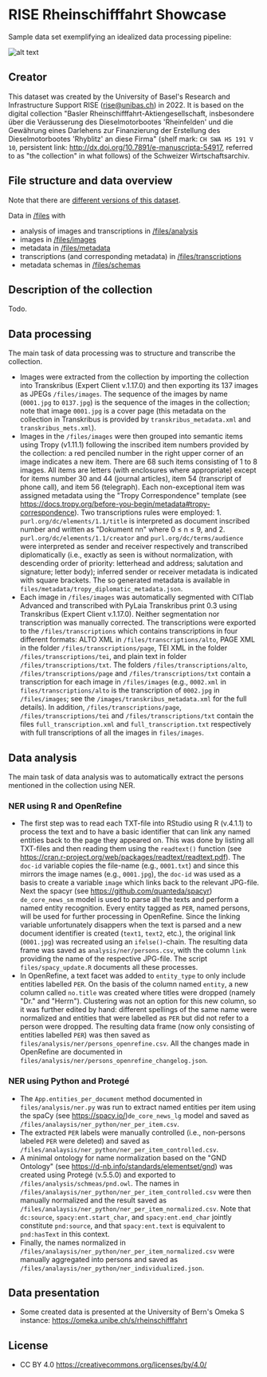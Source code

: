 # RISE Rheinschifffahrt Showcase

Sample data set exemplifying an idealized data processing pipeline:

![alt text](https://github.com/RISE-UNIBAS/rheinschifffahrt/blob/master/docs/pipeline.png?raw=true)

## Creator

This dataset was created by the University of Basel's Research and Infrastructure Support RISE (rise@unibas.ch) in 2022. It is based on the digital collection "Basler Rheinschifffahrt-Aktiengesellschaft, insbesondere über die Veräusserung des Dieselmotorbootes 'Rheinfelden' und die Gewährung eines Darlehens zur Finanzierung der Erstellung des Dieselmotorbootes 'Rhyblitz' an diese Firma" (shelf mark: `CH SWA HS 191 V 10`, persistent link: http://dx.doi.org/10.7891/e-manuscripta-54917, referred to as "the collection" in what follows) of the Schweizer Wirtschaftsarchiv.

## File structure and data overview

Note that there are [different versions of this dataset](https://github.com/RISE-UNIBAS/rheinschifffahrt/releases).

Data in [/files](https://github.com/RISE-UNIBAS/rheinschifffahrt/tree/master/files) with
- analysis of images and transcriptions in [/files/analysis](https://github.com/RISE-UNIBAS/rheinschifffahrt/master/files/analysis)
- images in [/files/images](https://github.com/RISE-UNIBAS/rheinschifffahrt/tree/master/files/images)
- metadata in [/files/metadata](https://github.com/RISE-UNIBAS/rheinschifffahrt/tree/master/files/metadata)
- transcriptions (and corresponding metadata) in [/files/transcriptions](https://github.com/RISE-UNIBAS/rheinschifffahrt/tree/master/files/transcriptions)
- metadata schemas in [/files/schemas](https://github.com/RISE-UNIBAS/rheinschifffahrt/tree/master/files/schemas)

## Description of the collection

Todo.

## Data processing

The main task of data processing was to structure and transcribe the collection.

- Images were extracted from the collection by importing the collection into Transkribus (Expert Client v.1.17.0) and then exporting its 137 images as JPEGs `/files/images`. The sequence of the images by name (`0001.jpg` to `0137.jpg`) is the sequence of the images in the collection; note that image `0001.jpg` is a cover page (this metadata on the collection in Transkribus is provided by `transkribus_metadata.xml` and `transkribus_mets.xml`). 
- Images in the `/files/images` were then grouped into semantic items using Tropy (v1.11.1) following the inscribed item numbers provided by the collection: a red penciled number in the right upper corner of an image indicates a new item. There are 68 such items consisting of 1 to 8 images. All items are letters (with enclosures where appropriate) except for items number 30 and 44 (journal articles), item 54 (transcript of phone call), and item 56 (telegraph). Each non-exceptional item was assigned metadata using the "Tropy Correspondence" template (see https://docs.tropy.org/before-you-begin/metadata#tropy-correspondence). Two transcriptions rules were employed: 1. `purl.org/dc/elements/1.1/title` is interpreted as document inscribed number and written as "Dokument nn" where 0 ≤ n ≤ 9, and 2. `purl.org/dc/elements/1.1/creator` and `purl.org/dc/terms/audience` were interpreted as sender and receiver respectively and transcribed diplomatically (i.e., exactly as seen is without normalization, with descending order of priority: letterhead and address; salutation and signature; letter body); inferred sender or receiver metadata is indicated with square brackets. The so generated metadata is available in `files/metadata/tropy_diplomatic_metadata.json`.
- Each image in `/files/images` was automatically segmented with CITlab Advanced and transcribed with PyLaia Transkribus print 0.3 using Transkribus (Expert Client v.1.17.0). Neither segmentation nor transcription was manually corrected. The transcriptions were exported to the `/files/transcriptions` which contains transcriptions in four different formats: ALTO XML in `/files/transcriptions/alto`, PAGE XML in the folder `/files/transcriptions/page`, TEI XML in the folder `/files/transcriptions/tei`, and plain text in folder `/files/transcriptions/txt`. The folders `/files/transcriptions/alto`, `/files/transcriptions/page` and `/files/transcriptions/txt` contain a transcription for each image in `/files/images` (e.g., `0002.xml` in `files/transcriptions/alto` is the transcription of `0002.jpg` in `/files/images`; see the `/images/transkribus_metadata.xml` for the full details). In addition, `/files/transcriptions/page`, `/files/transcriptions/tei` and `/files/transcriptions/txt` contain the files `full_transcription.xml` and `full_transcription.txt` respectively with full transcriptions of all the images in `files/images`.

## Data analysis

The main task of data analysis was to automatically extract the persons mentioned in the collection using NER.

### NER using R and OpenRefine 

- The first step was to read each TXT-file into RStudio using R (v.4.1.1) to process the text and to have a basic identifier that can link any named entities back to the page they appeared on. This was done by listing all TXT-files and then reading them using the `readtext()` function (see https://cran.r-project.org/web/packages/readtext/readtext.pdf). The `doc-id` variable copies the file-name (e.g., `0001.txt`) and since this mirrors the image names (e.g., `0001.jpg`), the `doc-id` was used as a basis to create a variable `image` which links back to the relevant JPG-file. Next the spacyr (see https://github.com/quanteda/spacyr) `de_core_news_sm` model is used to parse all the texts and perform a named entity recognition. Every entity tagged as `PER`, named persons, will be used for further processing in OpenRefine. Since the linking variable unfortunately disappers when the text is parsed and a new document identifier is created (`text1`, `text2`, etc.), the original link (`0001.jpg`) was recreated using an `ifelse()`-chain. The resulting data frame was saved as `analysis/ner/persons.csv`, with the column `link` providing the name of the respective JPG-file. The script `files/spacy_update.R` documents all these processes.
- In OpenRefine, a text facet was added to `entity_type` to only include entities labelled `PER`. On the basis of the column named `entity`, a new column called `no.title` was created where titles were dropped (namely "Dr." and "Herrn"). Clustering was not an option for this new column, so it was further edited by hand: different spellings of the same name were normalized and entities that were labelled as `PER` but did not refer to a person were dropped. The resulting data frame (now only consisting of entities labelled `PER`) was then saved as `files/analysis/ner/persons_openrefine.csv`. All the changes made in OpenRefine are documented in `files/analysis/ner/persons_openrefine_changelog.json`.

### NER using Python and Protegé

- The `App.entities_per_document` method documented in `files/analysis/ner.py` was run to extract named entities per item using the spaCy (see https://spacy.io/)`de_core_news_lg` model and saved as `/files/analaysis/ner_python/ner_per_item.csv`.
- The extracted `PER` labels were manually controlled (i.e., non-persons labeled `PER` were deleted) and saved as `/files/analaysis/ner_python/ner_per_item_controlled.csv`.
- A minimal ontology for name normalization based on the "GND Ontology" (see https://d-nb.info/standards/elementset/gnd) was created using Protegé (v.5.5.0) and exported to `/files/analysis/schmeas/pnd.owl`. The names in `/files/analaysis/ner_python/ner_per_item_controlled.csv` were then manually normalized and the result saved as `/files/analaysis/ner_python/ner_per_item_normalized.csv`. Note that `dc:source`, `spacy:ent.start_char`, and `spacy:ent.end_char` jointly constitute `pnd:source`, and that `spacy:ent.text` is equivalent to `pnd:hasText` in this context.
- Finally, the names normalized in `/files/analaysis/ner_python/ner_per_item_normalized.csv` were manually aggregated into persons and saved as `/files/analaysis/ner_python/ner_individualized.json`.

## Data presentation
 - Some created data is presented at the University of Bern's Omeka S instance: https://omeka.unibe.ch/s/rheinschifffahrt

## License

- CC BY 4.0 https://creativecommons.org/licenses/by/4.0/

